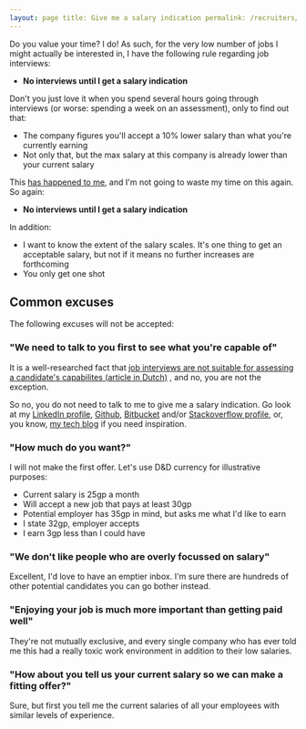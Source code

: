 ```yaml
---
layout: page title: Give me a salary indication permalink: /recruiters/give-me-a-salary-indication
---
```


Do you value your time? I do! As such, for the very low number of jobs I might actually be
interested in, I have the following rule regarding job interviews:

* **No interviews until I get a salary indication**

Don't you just love it when you spend several hours going through interviews (or worse: spending a
week on an assessment), only to find out that:

* The company figures you'll accept a 10% lower salary than what you're currently earning
* Not only that, but the max salary at this company is already lower than your current salary

This [has happened to me](/2019/03/12/tales-from-the-interview.html#the-hurried-startup), and I'm
not going to waste my time on this again. So again:

* **No interviews until I get a salary indication**

In addition: 
* I want to know the extent of the salary scales. It's one thing to get an acceptable
  salary, but not if it means no further increases are forthcoming
* You only get one shot

## Common excuses

The following excuses will not be accepted:

### "We need to talk to you first to see what you're capable of"

It is a well-researched fact
that [job interviews are not suitable for assessing a candidate's capabilites (article in Dutch)](https://decorrespondent.nl/8700/de-slechtste-manier-om-een-goede-werknemer-te-vinden-een-sollicitatiegesprek/346155704400-8e4f5571)
, and no, you are not the exception.

So no, you do not need to talk to me to give me a salary indication. Go look at
my [LinkedIn profile](https://www.linkedin.com/in/jeroen-steenbeeke-1b13676/),
[Github](https://github.com/jsteenbeeke), [Bitbucket](https://bitbucket.org/jsteenbeeke/)
and/or [Stackoverflow profile](https://stackoverflow.com/users/8819761/jeroen-steenbeeke), or, you know, [my tech blog](/) if you
need inspiration.

### "How much do you want?"

I will not make the first offer. Let's use D&D currency for illustrative purposes:

* Current salary is 25gp a month
* Will accept a new job that pays at least 30gp
* Potential employer has 35gp in mind, but asks me what I'd like to earn
* I state 32gp, employer accepts
* I earn 3gp less than I could have

### "We don't like people who are overly focussed on salary"

Excellent, I'd love to have an emptier inbox. I'm sure there are hundreds of other potential candidates
you can go bother instead. 

### "Enjoying your job is much more important than getting paid well"

They're not mutually exclusive, and every single company who has ever told me this had a really toxic
work environment in addition to their low salaries.

### "How about you tell us your current salary so we can make a fitting offer?"

Sure, but first you tell me the current salaries of all your employees with similar levels of experience.
